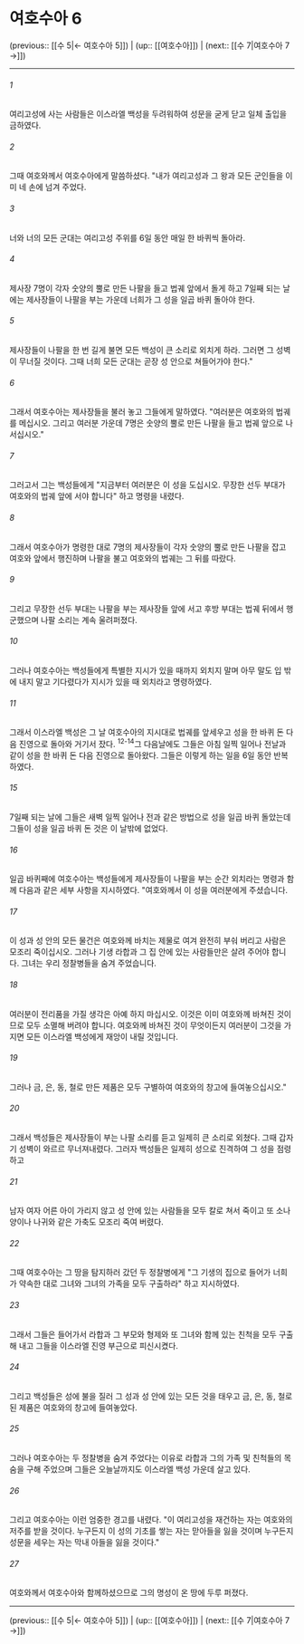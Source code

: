 # 여호수아 6

(previous:: [[수 5|← 여호수아 5]]) | (up:: [[여호수아]]) | (next:: [[수 7|여호수아 7 →]])

***




###### 1 

여리고성에 사는 사람들은 이스라엘 백성을 두려워하여 성문을 굳게 닫고 일체 출입을 금하였다. 



###### 2 

그때 여호와께서 여호수아에게 말씀하셨다. "내가 여리고성과 그 왕과 모든 군인들을 이미 네 손에 넘겨 주었다. 



###### 3 

너와 너의 모든 군대는 여리고성 주위를 6일 동안 매일 한 바퀴씩 돌아라. 



###### 4 

제사장 7명이 각자 숫양의 뿔로 만든 나팔을 들고 법궤 앞에서 돌게 하고 7일째 되는 날에는 제사장들이 나팔을 부는 가운데 너희가 그 성을 일곱 바퀴 돌아야 한다. 



###### 5 

제사장들이 나팔을 한 번 길게 불면 모든 백성이 큰 소리로 외치게 하라. 그러면 그 성벽이 무너질 것이다. 그때 너희 모든 군대는 곧장 성 안으로 쳐들어가야 한다." 



###### 6 

그래서 여호수아는 제사장들을 불러 놓고 그들에게 말하였다. "여러분은 여호와의 법궤를 메십시오. 그리고 여러분 가운데 7명은 숫양의 뿔로 만든 나팔을 들고 법궤 앞으로 나서십시오." 



###### 7 

그러고서 그는 백성들에게 "지금부터 여러분은 이 성을 도십시오. 무장한 선두 부대가 여호와의 법궤 앞에 서야 합니다" 하고 명령을 내렸다. 



###### 8 

그래서 여호수아가 명령한 대로 7명의 제사장들이 각자 숫양의 뿔로 만든 나팔을 잡고 여호와 앞에서 행진하며 나팔을 불고 여호와의 법궤는 그 뒤를 따랐다. 



###### 9 

그리고 무장한 선두 부대는 나팔을 부는 제사장들 앞에 서고 후방 부대는 법궤 뒤에서 행군했으며 나팔 소리는 계속 울려퍼졌다. 



###### 10 

그러나 여호수아는 백성들에게 특별한 지시가 있을 때까지 외치지 말며 아무 말도 입 밖에 내지 말고 기다렸다가 지시가 있을 때 외치라고 명령하였다. 



###### 11 

그래서 이스라엘 백성은 그 날 여호수아의 지시대로 법궤를 앞세우고 성을 한 바퀴 돈 다음 진영으로 돌아와 거기서 잤다. <sup class="versenum">12-14</sup>그 다음날에도 그들은 아침 일찍 일어나 전날과 같이 성을 한 바퀴 돈 다음 진영으로 돌아왔다. 그들은 이렇게 하는 일을 6일 동안 반복하였다. 



###### 15 

7일째 되는 날에 그들은 새벽 일찍 일어나 전과 같은 방법으로 성을 일곱 바퀴 돌았는데 그들이 성을 일곱 바퀴 돈 것은 이 날밖에 없었다. 



###### 16 

일곱 바퀴째에 여호수아는 백성들에게 제사장들이 나팔을 부는 순간 외치라는 명령과 함께 다음과 같은 세부 사항을 지시하였다. "여호와께서 이 성을 여러분에게 주셨습니다. 



###### 17 

이 성과 성 안의 모든 물건은 여호와께 바치는 제물로 여겨 완전히 부숴 버리고 사람은 모조리 죽이십시오. 그러나 기생 라합과 그 집 안에 있는 사람들만은 살려 주어야 합니다. 그녀는 우리 정찰병들을 숨겨 주었습니다. 



###### 18 

여러분이 전리품을 가질 생각은 아예 하지 마십시오. 이것은 이미 여호와께 바쳐진 것이므로 모두 소멸해 버려야 합니다. 여호와께 바쳐진 것이 무엇이든지 여러분이 그것을 가지면 모든 이스라엘 백성에게 재앙이 내릴 것입니다. 



###### 19 

그러나 금, 은, 동, 철로 만든 제품은 모두 구별하여 여호와의 창고에 들여놓으십시오." 



###### 20 

그래서 백성들은 제사장들이 부는 나팔 소리를 듣고 일제히 큰 소리로 외쳤다. 그때 갑자기 성벽이 와르르 무너져내렸다. 그러자 백성들은 일제히 성으로 진격하여 그 성을 점령하고 



###### 21 

남자 여자 어른 아이 가리지 않고 성 안에 있는 사람들을 모두 칼로 쳐서 죽이고 또 소나 양이나 나귀와 같은 가축도 모조리 죽여 버렸다. 



###### 22 

그때 여호수아는 그 땅을 탐지하러 갔던 두 정찰병에게 "그 기생의 집으로 들어가 너희가 약속한 대로 그녀와 그녀의 가족을 모두 구출하라" 하고 지시하였다. 



###### 23 

그래서 그들은 들어가서 라합과 그 부모와 형제와 또 그녀와 함께 있는 친척을 모두 구출해 내고 그들을 이스라엘 진영 부근으로 피신시켰다. 



###### 24 

그리고 백성들은 성에 불을 질러 그 성과 성 안에 있는 모든 것을 태우고 금, 은, 동, 철로 된 제품은 여호와의 창고에 들여놓았다. 



###### 25 

그러나 여호수아는 두 정찰병을 숨겨 주었다는 이유로 라합과 그의 가족 및 친척들의 목숨을 구해 주었으며 그들은 오늘날까지도 이스라엘 백성 가운데 살고 있다. 



###### 26 

그리고 여호수아는 이런 엄중한 경고를 내렸다. "이 여리고성을 재건하는 자는 여호와의 저주를 받을 것이다. 누구든지 이 성의 기초를 쌓는 자는 맏아들을 잃을 것이며 누구든지 성문을 세우는 자는 막내 아들을 잃을 것이다." 



###### 27 

여호와께서 여호수아와 함께하셨으므로 그의 명성이 온 땅에 두루 퍼졌다.

***

(previous:: [[수 5|← 여호수아 5]]) | (up:: [[여호수아]]) | (next:: [[수 7|여호수아 7 →]])
